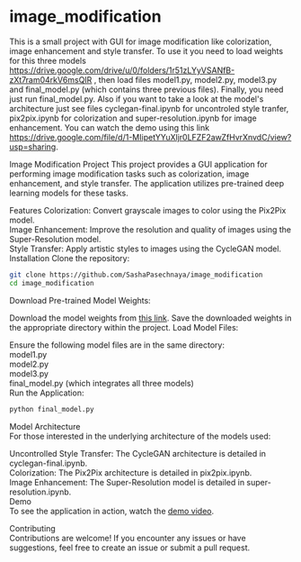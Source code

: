 # image_modification
This is a small project with GUI for image modification like colorization, image enhancement and style transfer.
To use it you need to load weights for this three models https://drive.google.com/drive/u/0/folders/1r51zLYyVSANfB-zXt7ram04rkV6msQIR , then load files model1.py, model2.py, model3.py and final_model.py (which contains three previous files). Finally, you need just run final_model.py. 
Also if you want to take a look at the model's architecture just see files cyclegan-final.ipynb for uncontroled style tranfer,  pix2pix.ipynb for colorization and super-resolution.ipynb for image enhancement. 
You can watch the demo using this link https://drive.google.com/file/d/1-MIipetYYuXljr0LFZF2awZfHvrXnvdC/view?usp=sharing.

Image Modification Project
This project provides a GUI application for performing image modification tasks such as colorization, image enhancement, and style transfer. The application utilizes pre-trained deep learning models for these tasks.

Features 
Colorization: Convert grayscale images to color using the Pix2Pix model.  
Image Enhancement: Improve the resolution and quality of images using the Super-Resolution model.  
Style Transfer: Apply artistic styles to images using the CycleGAN model.  
Installation 
Clone the repository: 
```bash
git clone https://github.com/SashaPasechnaya/image_modification 
cd image_modification
```
Download Pre-trained Model Weights:  

Download the model weights from [this link](https://drive.google.com/drive/u/0/folders/1r51zLYyVSANfB-zXt7ram04rkV6msQIR).
Save the downloaded weights in the appropriate directory within the project.
Load Model Files: 

Ensure the following model files are in the same directory:   
model1.py  
model2.py  
model3.py  
final_model.py (which integrates all three models)  
Run the Application: 
```bash
python final_model.py 
```
Model Architecture  
For those interested in the underlying architecture of the models used:  

Uncontrolled Style Transfer: The CycleGAN architecture is detailed in cyclegan-final.ipynb.  
Colorization: The Pix2Pix architecture is detailed in pix2pix.ipynb.  
Image Enhancement: The Super-Resolution model is detailed in super-resolution.ipynb.  
Demo  
To see the application in action, watch the [demo video](https://drive.google.com/file/d/1-MIipetYYuXljr0LFZF2awZfHvrXnvdC/view?usp=sharing).  

Contributing  
Contributions are welcome! If you encounter any issues or have suggestions, feel free to create an issue or submit a pull request.  
